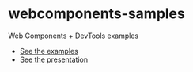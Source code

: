 # webcomponents-samples

Web Components + DevTools examples

- [See the examples](https://belen-albeza.github.io/webcomponents-examples)
- [See the presentation](https://belen-albeza.github.io/webcomponents-examples/hello.html)

